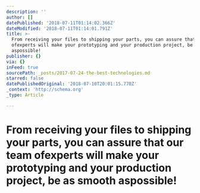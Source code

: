 ```yaml
---
description: ''
author: []
datePublished: '2018-07-11T01:14:02.366Z'
dateModified: '2018-07-11T01:14:01.791Z'
title: >-
  From receiving your files to shipping your parts, you can assure that our team
  ofexperts will make your prototyping and your production project, be as smooth
  aspossible!
publisher: {}
via: {}
inFeed: true
sourcePath: _posts/2017-07-24-the-best-technologies.md
starred: false
datePublishedOriginal: '2018-07-10T20:01:15.770Z'
_context: 'http://schema.org'
_type: Article

---
```

# **From receiving your files to shipping your parts, you can assure that our team ofexperts will make your prototyping and your production project, be as smooth aspossible!**